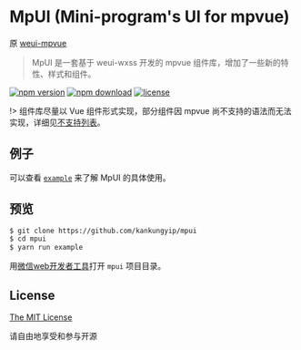 MpUI (Mini-program's UI for mpvue)
===

原 [weui-mpvue](https://www.npmjs.com/package/weui-mpvue)

> MpUI 是一套基于 weui-wxss 开发的 mpvue 组件库，增加了一些新的特性、样式和组件。

[![npm version](https://img.shields.io/npm/v/mpui.svg?style=flat)](https://www.npmjs.com/package/mpui) [![npm download](https://img.shields.io/npm/dt/mpui.svg?style=flat)](https://www.npmjs.com/package/mpui) [![license](https://img.shields.io/npm/l/mpui.svg?style=flat)](https://github.com/kankungyip/mpui/blob/master/LICENSE)

!> 组件库尽量以 Vue 组件形式实现，部分组件因 mpvue 尚不支持的语法而无法实现，详细见[不支持列表](http://mpvue.com/mpvue/#_14 ':target=_blank')。

## 例子

可以查看 [`example`](https://github.com/kankungyip/weui-mpvue/tree/master/example ':target=_blank') 来了解 MpUI 的具体使用。

## 预览

```bash
$ git clone https://github.com/kankungyip/mpui
$ cd mpui
$ yarn run example
```

用[微信web开发者工具](https://mp.weixin.qq.com/debug/wxadoc/dev/devtools/download.html)打开 `mpui` 项目目录。

## License

[The MIT License](http://opensource.org/licenses/MIT ':target=_blank')

请自由地享受和参与开源
